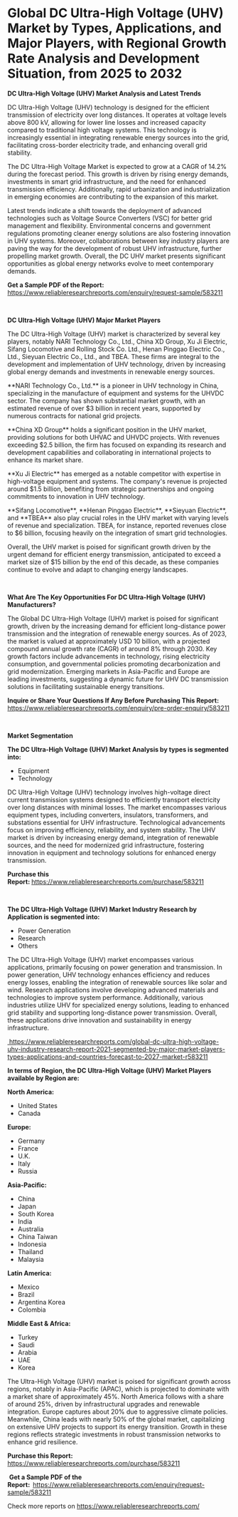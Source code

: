 <p><h1>Global DC Ultra-High Voltage (UHV) Market by Types, Applications, and Major Players, with Regional Growth Rate Analysis and Development Situation, from 2025 to 2032</h1></p><p><strong>DC Ultra-High Voltage (UHV) Market Analysis and Latest Trends</strong></p>
<p><p>DC Ultra-High Voltage (UHV) technology is designed for the efficient transmission of electricity over long distances. It operates at voltage levels above 800 kV, allowing for lower line losses and increased capacity compared to traditional high voltage systems. This technology is increasingly essential in integrating renewable energy sources into the grid, facilitating cross-border electricity trade, and enhancing overall grid stability.</p><p>The DC Ultra-High Voltage Market is expected to grow at a CAGR of 14.2% during the forecast period. This growth is driven by rising energy demands, investments in smart grid infrastructure, and the need for enhanced transmission efficiency. Additionally, rapid urbanization and industrialization in emerging economies are contributing to the expansion of this market.</p><p>Latest trends indicate a shift towards the deployment of advanced technologies such as Voltage Source Converters (VSC) for better grid management and flexibility. Environmental concerns and government regulations promoting cleaner energy solutions are also fostering innovation in UHV systems. Moreover, collaborations between key industry players are paving the way for the development of robust UHV infrastructure, further propelling market growth. Overall, the DC UHV market presents significant opportunities as global energy networks evolve to meet contemporary demands.</p></p>
<p><strong>Get a Sample PDF of the Report:&nbsp;</strong> <a href="https://www.reliableresearchreports.com/enquiry/request-sample/583211?utm_campaign=2245&utm_medium=2&utm_source=Github&utm_content=ia&utm_term=23032025&utm_id=dc-ultra-high-voltage-uhv">https://www.reliableresearchreports.com/enquiry/request-sample/583211</a></p>
<p>&nbsp;</p>
<p><strong>DC Ultra-High Voltage (UHV) Major Market Players</strong></p>
<p><p>The DC Ultra-High Voltage (UHV) market is characterized by several key players, notably NARI Technology Co., Ltd., China XD Group, Xu Ji Electric, Sifang Locomotive and Rolling Stock Co. Ltd., Henan Pinggao Electric Co., Ltd., Sieyuan Electric Co., Ltd., and TBEA. These firms are integral to the development and implementation of UHV technology, driven by increasing global energy demands and investments in renewable energy sources.</p><p>**NARI Technology Co., Ltd.** is a pioneer in UHV technology in China, specializing in the manufacture of equipment and systems for the UHVDC sector. The company has shown substantial market growth, with an estimated revenue of over $3 billion in recent years, supported by numerous contracts for national grid projects.</p><p>**China XD Group** holds a significant position in the UHV market, providing solutions for both UHVAC and UHVDC projects. With revenues exceeding $2.5 billion, the firm has focused on expanding its research and development capabilities and collaborating in international projects to enhance its market share.</p><p>**Xu Ji Electric** has emerged as a notable competitor with expertise in high-voltage equipment and systems. The company's revenue is projected around $1.5 billion, benefiting from strategic partnerships and ongoing commitments to innovation in UHV technology.</p><p>**Sifang Locomotive**, **Henan Pinggao Electric**, **Sieyuan Electric**, and **TBEA** also play crucial roles in the UHV market with varying levels of revenue and specialization. TBEA, for instance, reported revenues close to $6 billion, focusing heavily on the integration of smart grid technologies.</p><p>Overall, the UHV market is poised for significant growth driven by the urgent demand for efficient energy transmission, anticipated to exceed a market size of $15 billion by the end of this decade, as these companies continue to evolve and adapt to changing energy landscapes.</p></p>
<p>&nbsp;</p>
<p><strong>What Are The Key Opportunities For DC Ultra-High Voltage (UHV) Manufacturers?</strong></p>
<p><p>The Global DC Ultra-High Voltage (UHV) market is poised for significant growth, driven by the increasing demand for efficient long-distance power transmission and the integration of renewable energy sources. As of 2023, the market is valued at approximately USD 10 billion, with a projected compound annual growth rate (CAGR) of around 8% through 2030. Key growth factors include advancements in technology, rising electricity consumption, and governmental policies promoting decarbonization and grid modernization. Emerging markets in Asia-Pacific and Europe are leading investments, suggesting a dynamic future for UHV DC transmission solutions in facilitating sustainable energy transitions.</p></p>
<p><strong>Inquire or Share Your Questions If Any Before Purchasing This Report:</strong> <a href="https://www.reliableresearchreports.com/enquiry/pre-order-enquiry/583211?utm_campaign=2245&utm_medium=2&utm_source=Github&utm_content=ia&utm_term=23032025&utm_id=dc-ultra-high-voltage-uhv">https://www.reliableresearchreports.com/enquiry/pre-order-enquiry/583211</a></p>
<p>&nbsp;</p>
<p><strong>Market Segmentation</strong></p>
<p><strong>The DC Ultra-High Voltage (UHV) Market Analysis by types is segmented into:</strong></p>
<p><ul><li>Equipment</li><li>Technology</li></ul></p>
<p><p>DC Ultra-High Voltage (UHV) technology involves high-voltage direct current transmission systems designed to efficiently transport electricity over long distances with minimal losses. The market encompasses various equipment types, including converters, insulators, transformers, and substations essential for UHV infrastructure. Technological advancements focus on improving efficiency, reliability, and system stability. The UHV market is driven by increasing energy demand, integration of renewable sources, and the need for modernized grid infrastructure, fostering innovation in equipment and technology solutions for enhanced energy transmission.</p></p>
<p><strong>Purchase this Report:&nbsp;</strong><a href="https://www.reliableresearchreports.com/purchase/583211?utm_campaign=2245&utm_medium=2&utm_source=Github&utm_content=ia&utm_term=23032025&utm_id=dc-ultra-high-voltage-uhv">https://www.reliableresearchreports.com/purchase/583211</a></p>
<p>&nbsp;</p>
<p><strong>The DC Ultra-High Voltage (UHV) Market Industry Research by Application is segmented into:</strong></p>
<p><ul><li>Power Generation</li><li>Research</li><li>Others</li></ul></p>
<p><p>The DC Ultra-High Voltage (UHV) market encompasses various applications, primarily focusing on power generation and transmission. In power generation, UHV technology enhances efficiency and reduces energy losses, enabling the integration of renewable sources like solar and wind. Research applications involve developing advanced materials and technologies to improve system performance. Additionally, various industries utilize UHV for specialized energy solutions, leading to enhanced grid stability and supporting long-distance power transmission. Overall, these applications drive innovation and sustainability in energy infrastructure.</p></p>
<p><a href="https://www.reliableresearchreports.com/global-dc-ultra-high-voltage-uhv-industry-research-report-2021-segmented-by-major-market-players-types-applications-and-countries-forecast-to-2027-market-r583211?utm_campaign=2245&utm_medium=2&utm_source=Github&utm_content=ia&utm_term=23032025&utm_id=dc-ultra-high-voltage-uhv">&nbsp;https://www.reliableresearchreports.com/global-dc-ultra-high-voltage-uhv-industry-research-report-2021-segmented-by-major-market-players-types-applications-and-countries-forecast-to-2027-market-r583211</a></p>
<p><strong>In terms of Region, the DC Ultra-High Voltage (UHV) Market Players available by Region are:</strong></p>
<p>
    <p> <strong> North America: </strong>
        <ul>
            <li>United States</li>
            <li>Canada</li>
        </ul>
        </p> 
    <p> <strong> Europe: </strong>
        <ul>
            <li>Germany</li>
            <li>France</li>
            <li>U.K.</li>
            <li>Italy</li>
            <li>Russia</li>
        </ul>
        </p> 
    <p> <strong> Asia-Pacific: </strong>
        <ul>
            <li>China</li>
            <li>Japan</li>
            <li>South Korea</li>
            <li>India</li>
            <li>Australia</li>
            <li>China Taiwan</li>
            <li>Indonesia</li>
            <li>Thailand</li>
            <li>Malaysia</li>
        </ul>
        </p> 
    <p> <strong> Latin America: </strong>
        <ul>
            <li>Mexico</li>
            <li>Brazil</li>
            <li>Argentina Korea</li>
            <li>Colombia</li>
        </ul>
        </p> 
    <p> <strong> Middle East & Africa: </strong>
        <ul>
            <li>Turkey</li>
            <li>Saudi</li>
            <li>Arabia</li>
            <li>UAE</li>
            <li>Korea</li>
        </ul>
    </p>
    </p>
<p><p>The Ultra-High Voltage (UHV) market is poised for significant growth across regions, notably in Asia-Pacific (APAC), which is projected to dominate with a market share of approximately 45%. North America follows with a share of around 25%, driven by infrastructural upgrades and renewable integration. Europe captures about 20% due to aggressive climate policies. Meanwhile, China leads with nearly 50% of the global market, capitalizing on extensive UHV projects to support its energy transition. Growth in these regions reflects strategic investments in robust transmission networks to enhance grid resilience.</p></p>
<p><strong>Purchase this Report: </strong><a href="https://www.reliableresearchreports.com/purchase/583211?utm_campaign=2245&utm_medium=2&utm_source=Github&utm_content=ia&utm_term=23032025&utm_id=dc-ultra-high-voltage-uhv">https://www.reliableresearchreports.com/purchase/583211</a></p>
<p>&nbsp;<strong>Get a Sample PDF of the Report:&nbsp;&nbsp;</strong><a href="https://www.reliableresearchreports.com/enquiry/request-sample/583211?utm_campaign=2245&utm_medium=2&utm_source=Github&utm_content=ia&utm_term=23032025&utm_id=dc-ultra-high-voltage-uhv">https://www.reliableresearchreports.com/enquiry/request-sample/583211</a></p>
<p><strong></strong></p>
<p>Check more reports on <a href="https://www.reliableresearchreports.com/?utm_campaign=2245&utm_medium=2&utm_source=Github&utm_content=ia&utm_term=23032025&utm_id=dc-ultra-high-voltage-uhv">https://www.reliableresearchreports.com/</a></p>